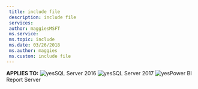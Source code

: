 ```yaml
---
 title: include file
 description: include file
 services: 
 author: maggiesMSFT
 ms.service: 
 ms.topic: include
 ms.date: 03/26/2018
 ms.author: maggies
 ms.custom: include file
---
```


**APPLIES TO:** ![yes](media/yes.png)SQL Server 2016 ![yes](media/yes.png)SQL Server 2017 ![yes](media/yes.png)Power BI Report Server